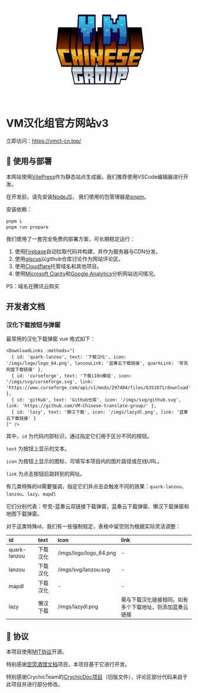 <div align="center">
  <img src="src/public/imgs/logo/logo_256.png"/>
</div>

# VM汉化组官方网站v3

立即访问：<https://vmct-cn.top/>

## 📖 使用与部署

本网站使用[VitePress](https://vitepress.dev/zh/)作为静态站点生成器。我们推荐使用VSCode编辑器进行开发。

在开发前，请先安装[NodeJS](https://nodejs.org/zh-cn/download/prebuilt-installer)，
我们使用的包管理器是[pnpm](https://pnpm.io/zh/)。

安装依赖：

```shell
pnpm i
pnpm run prepare
```

我们使用了一套完全免费的部署方案，可长期稳定运行：

1. 使用[Firebase](https://firebase.google.com/)自动拉取代码并构建，并作为服务器与CDN分发。
2. 使用[giscus](https://giscus.app/zh-CN)以github仓库讨论作为网站评论区。
3. 使用[Cloudflare](https://cloudflare.com)托管域名和其他项目。
4. 使用[Microsoft Clarity](https://clarity.microsoft.com/)和[Google Analytics](https://analytics.google.com/)分析网站访问情况。

PS：域名在腾讯云购买

## 开发者文档

### 汉化下载按钮与弹窗

最常用的汉化下载弹窗 vue 格式如下：

```vue
<DownloadLinks :methods="[
  { id: 'quark-lanzou', text: '下载汉化', icon: '/imgs/logo/logo_64.png', lanzouLink: '蓝奏云下载链接', quarkLink: '夸克网盘下载链接' },
  { id: 'curseforge', text: '下载i18n模组', icon: '/imgs/svg/curseforge.svg', link: 'https://www.curseforge.com/api/v1/mods/297404/files/6351071/download' },
  { id: 'github', text: 'Github仓库', icon: '/imgs/svg/github.svg', link: 'https://github.com/VM-Chinese-translate-group/' },
  { id: 'lazy', text: '懒汉下载', icon: '/imgs/lazydl.png', link: '蓝奏云下载链接' }
]" />

```

其中，`id` 为代码内部标识，通过指定它们用于区分不同的按钮。

`text` 为按钮上显示的文本。

`icon` 为按钮上显示的图标，可填写本项目内的图片路径或在线URL。

`link` 为点击按钮后跳转到的网址。

有几类特殊的id需要强调，指定它们并点击会触发不同的效果：`quark-lanzou`、`lanzou`、`lazy`、`mapdl`

它们分别代表：夸克-蓝奏云双链接下载弹窗，蓝奏云下载弹窗、懒汉下载弹窗和地图下载弹窗。

对于这类特殊id，我们有一些强制规定，表格中留空则为根据实际灵活调整：

| id           | text     | icon                   | link                                                     |
| :----------- | :------- | :--------------------- | :------------------------------------------------------- |
| quark-lanzou | 下载汉化 | /imgs/logo/logo_64.png | -                                                        |
| lanzou       | 下载汉化 | /imgs/svg/lanzou.svg   | -                                                        |
| mapdl        | 下载汉化 | -                      | -                                                        |
| lazy         | 懒汉下载 | /imgs/lazydl.png | 需与下载汉化链接相同。如有多个下载地址，则添加蓝奏云链接 |


## 👀 协议

本项目使用[MIT协议](LICENSE)开源。

特别感谢[空荧酒馆文档](https://github.com/kongying-tavern/docs)项目，本项目基于它进行开发。

特别感谢CrychicTeam的[CrychicDoc项目](https://github.com/PickAID/CrychicDoc/blob/main/.vitepress/theme/components/comment.vue)（旧版文件），评论区部分代码来自于此项目并进行部分修改。
